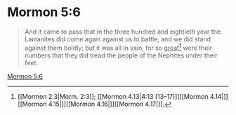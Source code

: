 # Mormon 5:6

> And it came to pass that in the three hundred and eightieth year the Lamanites did come again against us to battle, and we did stand against them boldly; but it was all in vain, for so <u>great</u>[^a] were their numbers that they did tread the people of the Nephites under their feet.

[Mormon 5:6](https://www.churchofjesuschrist.org/study/scriptures/bofm/morm/5?lang=eng&id=p6#p6)


[^a]: [[Mormon 2.3|Morm. 2:3]]; [[Mormon 4.13|4:13 (13–17)]][[Mormon 4.14|]][[Mormon 4.15|]][[Mormon 4.16|]][[Mormon 4.17|]].  
